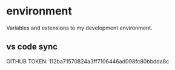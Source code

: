 # environment
Variables and extensions to my development environment.

## vs code sync
GITHUB TOKEN: 112ba71570824a3ff7106446ad098fc80bbdda8c
